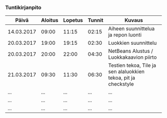 ### Tuntikirjanpito
Päivä | Aloitus | Lopetus | Tunnit | Kuvaus
--------------- | ----- | ------ | ------ | ------
14.03.2017 | 09:00 | 11:15 | 02:15 | Aiheen suunnittelua ja repon luonti
20.03.2017 | 19:00 | 19:15 | 02:30 | Luokkien suunnittelu 
20.03.2017 | 20:00 | 22:00 | 04:30 | NetBeans Alustus / Luokkakaavion piirto
21.03.2017 | 09:30 | 11:30 | 06:30 | Testien tekoa, Tile ja sen alaluokkien tekoa, pit ja checkstyle
... | ... | ... | ... | ... 
... | ... | ... | ... | ... 
... | ... | ... | ... | ... 

